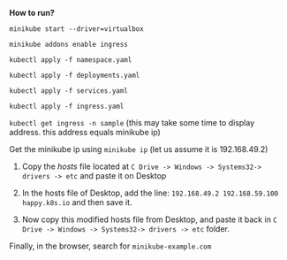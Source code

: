 **How to run?**

`minikube start --driver=virtualbox`

`minikube addons enable ingress`

`kubectl apply -f namespace.yaml`

`kubectl apply -f deployments.yaml`

`kubectl apply -f services.yaml`

`kubectl apply -f ingress.yaml`

`kubectl get ingress -n sample` (this may take some time to display address. this address equals minikube ip)

Get the minikube ip using `minikube ip` (let us assume it is 192.168.49.2)

1. Copy the *hosts* file located at `C Drive -> Windows -> Systems32-> drivers -> etc` and paste it on Desktop

2. In  the hosts file of Desktop, add the line:
`192.168.49.2 192.168.59.100 happy.k8s.io` and then save it.

3. Now copy this modified hosts file from Desktop, and paste it back in `C Drive -> Windows -> Systems32-> drivers -> etc` folder.


Finally, in the browser, search for `minikube-example.com`